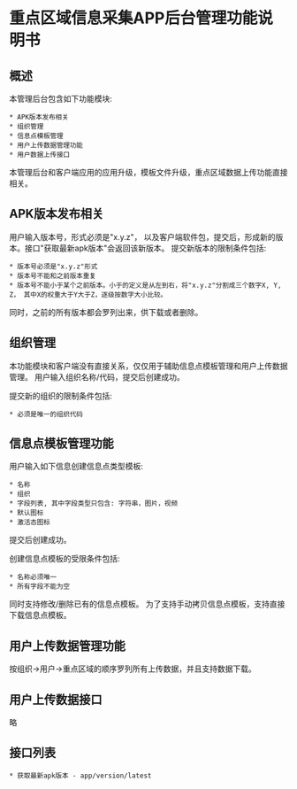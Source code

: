 # 重点区域信息采集APP后台管理功能说明书

## 概述
本管理后台包含如下功能模块:

    * APK版本发布相关
    * 组织管理
    * 信息点模板管理
    * 用户上传数据管理功能
    * 用户数据上传接口

本管理后台和客户端应用的应用升级，模板文件升级，重点区域数据上传功能直接相关。

## APK版本发布相关

用户输入版本号，形式必须是"x.y.z"， 以及客户端软件包，提交后，形成新的版本。接口"获取最新apk版本"会返回该新版本。
提交新版本的限制条件包括:

    * 版本号必须是"x.y.z"形式
    * 版本号不能和之前版本重复
    * 版本号不能小于某个之前版本。小于的定义是从左到右，将"x.y.z"分割成三个数字X, Y, Z， 其中X的权重大于Y大于Z，逐级按数字大小比较。
同时，之前的所有版本都会罗列出来，供下载或者删除。

## 组织管理
本功能模块和客户端没有直接关系，仅仅用于辅助信息点模板管理和用户上传数据管理。
用户输入组织名称/代码，提交后创建成功。

提交新的组织的限制条件包括:
   
    * 必须是唯一的组织代码
    
## 信息点模板管理功能

用户输入如下信息创建信息点类型模板:

    * 名称
    * 组织
    * 字段列表, 其中字段类型只包含: 字符串，图片，视频
    * 默认图标
    * 激活态图标

提交后创建成功。

创建信息点模板的受限条件包括:

    * 名称必须唯一
    * 所有字段不能为空

同时支持修改/删除已有的信息点模板。
为了支持手动拷贝信息点模板，支持直接下载信息点模板。

## 用户上传数据管理功能

按组织->用户->重点区域的顺序罗列所有上传数据，并且支持数据下载。

## 用户上传数据接口
略


## 接口列表
    * 获取最新apk版本 - app/version/latest

